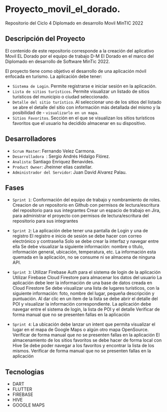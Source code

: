 # Proyecto_movil_el_dorado.


Repositorio del Ciclo 4  Diplomado en desarrollo Movil MinTIC 2022



## Descripción del Proyecto
El contenido de este repositorio corresponde a la creación del aplicativo Movil  EL Dorado por el equipo de trabajo D-M El Dorado en el marco del Diplomado en desarrollo de Software MinTic 2022.


El proyecto tiene como objetivo el desarrollo de una aplicación móvil enfocada en turismo. La aplicación debe tener:

- `Sistema de Login`. Permite registrarse e iniciar sesión en la aplicación.
- `Lista de sitios turísticos`. Permite visualizar un listado de sitios turísticos del municipio o ciudad seleccionado.
- `Detalle del sitio turístico`. Al seleccionar uno de los sitios del listado se abre el detalle del sitio con información más detallada del mismo y la posibilidad de - `visualizarlo en un mapa`.
- `Sitios Favoritos`. Sección en el que se visualizan los sitios turísticos favoritos que el usuario ha decidido almacenar en su dispositivo. 

## Desarrolladores
- `Scrum Master`: Fernando Velez Carmona.
- `Desarrolladora `: Sergio Andrés Hidalgo Flórez.
- `Analista`: Santiago Enriquez Benavides.
- `Product Owner`: Jheinner elias castellar.
- `Administrador del Servidor`: Juan David Alvarez Palau.

## Fases
- `Sprint 1`: Conformación del equipo de trabajo y nombramiento de roles.
              Creacion de un repositorio en Github con permisos de lectura/escritura del repositorio para sus integrantes
              Crear un espacio de trabajo en Jira, para administrar el proyecto con permisos de lectura/escritura del repositorio para sus integrantes
              
- `Sprint 2`: La aplicación debe tener una pantalla de Login y una de registro
              El registro e inicio de sesión se debe hacer con correo electrónico y contraseña
              Solo se debe crear la interfaz y navegar entre ella
              Se debe visualizar la siguiente información: nombre o título, información general, ubicación, temperatura, etc.
              La información esta quemada en la aplicación, no se consume ni se almacena de ninguna API.
              
- `Sprint 3`: Utilizar Firebase Auth para el sistema de login de la aplicación
              Utilizar Firebase Cloud Firestore para almacenar los datos del usuario
              La aplicación debe leer la información de una base de datos creada en Cloud Firestore
              Se debe visualizar una lista de lugares turísticos, con la siguiente información: foto, nombre del lugar, pequeña descripción y puntuación.
              Al dar clic en un item de la lista se debe abrir el detalle del POI y visualizar la información correspondiente.
              La aplicación debe navegar entre el sistema de login, la lista de POI y el detalle
              Verificar de forma manual que no se presenten fallas en la aplicación

- `Sprint 4`: La ubicación debe lanzar un intent que permita visualizar el lugar en el mapa de Google Maps o algún otro mapa OpenSource.
              Verificar de forma manual que no se presenten fallas en la aplicación
              El almacenamiento de los sitios favoritos se debe hacer de forma local con Hive
              Se debe poder navegar a los favoritos y encontrar la lista de los mismos.
              Verificar de forma manual que no se presenten fallas en la aplicación

## Tecnologias
- DART
- FLUTTER
- FIREBASE 
- HIVE 
- GOOGLE MAPS

